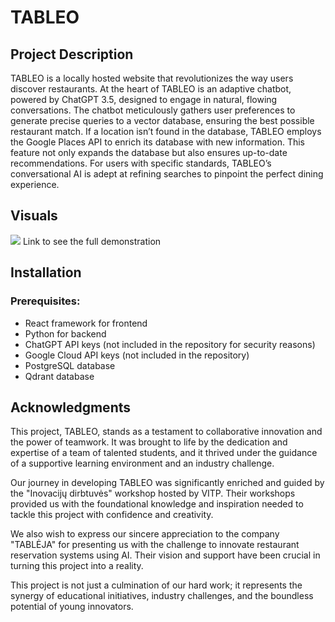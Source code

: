 <H1>TABLEO</H1>
<h2>Project Description</h2>
<p>TABLEO is a locally hosted website that revolutionizes the way users discover restaurants. At the heart of TABLEO is an adaptive chatbot, powered by ChatGPT 3.5, designed to engage in natural, flowing conversations. The chatbot meticulously gathers user preferences to generate precise queries to a vector database, ensuring the best possible restaurant match. If a location isn’t found in the database, TABLEO employs the Google Places API to enrich its database with new information. This feature not only expands the database but also ensures up-to-date recommendations. For users with specific standards, TABLEO’s conversational AI is adept at refining searches to pinpoint the perfect dining experience.</p>

<h2>Visuals</h2>
<p>
  <img src="https://github.com/neringamaj/TABLEJA/assets/93888787/11a03d78-821e-4746-9dfe-a7563703eab8">
  <a src="https://drive.google.com/file/d/1JAQtRj1n2UOASveMsq4IAbO7nwdclkYG/view?usp=sharing">Link to see the full demonstration</a>
</p>

<h2>Installation</h2>
<h3>Prerequisites:</h3>
<ul>
  <li>React framework for frontend</li>
  <li>Python for backend</li>
  <li>ChatGPT API keys (not included in the repository for security reasons)</li>
  <li>Google Cloud API keys (not included in the repository)</li>
  <li>PostgreSQL database</li>
  <li>Qdrant database</li>
</ul>

<h2>Acknowledgments</h2>
<p>This project, TABLEO, stands as a testament to collaborative innovation and the power of teamwork. It was brought to life by the dedication and expertise of a team of talented students, and it thrived under the guidance of a supportive learning environment and an industry challenge.

Our journey in developing TABLEO was significantly enriched and guided by the "Inovacijų dirbtuvės" workshop hosted by VITP. Their workshops provided us with the foundational knowledge and inspiration needed to tackle this project with confidence and creativity.

We also wish to express our sincere appreciation to the company "TABLĖJA" for presenting us with the challenge to innovate restaurant reservation systems using AI. Their vision and support have been crucial in turning this project into a reality.

This project is not just a culmination of our hard work; it represents the synergy of educational initiatives, industry challenges, and the boundless potential of young innovators.
</p>
